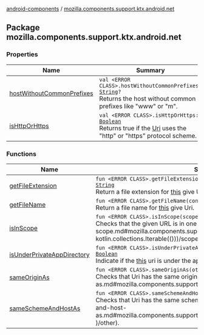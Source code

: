 [android-components](../index.md) / [mozilla.components.support.ktx.android.net](./index.md)

## Package mozilla.components.support.ktx.android.net

### Properties

| Name | Summary |
|---|---|
| [hostWithoutCommonPrefixes](host-without-common-prefixes.md) | `val <ERROR CLASS>.hostWithoutCommonPrefixes: `[`String`](https://kotlinlang.org/api/latest/jvm/stdlib/kotlin/-string/index.html)`?`<br>Returns the host without common prefixes like "www" or "m". |
| [isHttpOrHttps](is-http-or-https.md) | `val <ERROR CLASS>.isHttpOrHttps: `[`Boolean`](https://kotlinlang.org/api/latest/jvm/stdlib/kotlin/-boolean/index.html)<br>Returns true if the [Uri](#) uses the "http" or "https" protocol scheme. |

### Functions

| Name | Summary |
|---|---|
| [getFileExtension](get-file-extension.md) | `fun <ERROR CLASS>.getFileExtension(contentResolver: <ERROR CLASS>): `[`String`](https://kotlinlang.org/api/latest/jvm/stdlib/kotlin/-string/index.html)<br>Return a file extension for [this](get-file-extension/-this-.md) give Uri (only supports content:// schemes). |
| [getFileName](get-file-name.md) | `fun <ERROR CLASS>.getFileName(contentResolver: <ERROR CLASS>): `[`String`](https://kotlinlang.org/api/latest/jvm/stdlib/kotlin/-string/index.html)<br>Return a file name for [this](get-file-name/-this-.md) give Uri. |
| [isInScope](is-in-scope.md) | `fun <ERROR CLASS>.isInScope(scopes: `[`Iterable`](https://kotlinlang.org/api/latest/jvm/stdlib/kotlin.collections/-iterable/index.html)`<<ERROR CLASS>>): `[`Boolean`](https://kotlinlang.org/api/latest/jvm/stdlib/kotlin/-boolean/index.html)<br>Checks that the given URL is in one of the given URL [scopes](is-in-scope.md#mozilla.components.support.ktx.android.net$isInScope(, kotlin.collections.Iterable(()))/scopes). |
| [isUnderPrivateAppDirectory](is-under-private-app-directory.md) | `fun <ERROR CLASS>.isUnderPrivateAppDirectory(context: <ERROR CLASS>): `[`Boolean`](https://kotlinlang.org/api/latest/jvm/stdlib/kotlin/-boolean/index.html)<br>Indicate if the [this](is-under-private-app-directory/-this-.md) uri is under the application private directory. |
| [sameOriginAs](same-origin-as.md) | `fun <ERROR CLASS>.sameOriginAs(other: <ERROR CLASS>): `[`Boolean`](https://kotlinlang.org/api/latest/jvm/stdlib/kotlin/-boolean/index.html)<br>Checks that Uri has the same origin as [other](same-origin-as.md#mozilla.components.support.ktx.android.net$sameOriginAs(, )/other). |
| [sameSchemeAndHostAs](same-scheme-and-host-as.md) | `fun <ERROR CLASS>.sameSchemeAndHostAs(other: <ERROR CLASS>): `[`Boolean`](https://kotlinlang.org/api/latest/jvm/stdlib/kotlin/-boolean/index.html)<br>Checks that Uri has the same scheme and host as [other](same-scheme-and-host-as.md#mozilla.components.support.ktx.android.net$sameSchemeAndHostAs(, )/other). |
